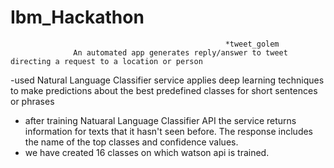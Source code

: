 # Ibm_Hackathon
                                                    *tweet_golem
                  An automated app generates reply/answer to tweet directing a request to a location or person             
                      
-used Natural Language Classifier service applies deep learning techniques to make predictions about the best predefined classes for short sentences or phrases
- after training Natuaral Language Classifier API the service returns information for texts that it hasn't seen before. The response includes the name of the top classes and confidence values.
- we have created 16 classes on which watson api is trained.

